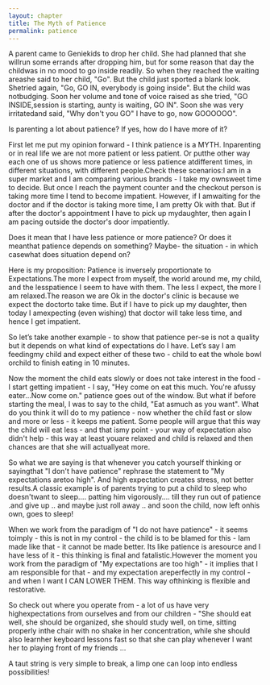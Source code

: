 ```yaml
---
layout: chapter
title: The Myth of Patience
permalink: patience
--- 
```


A parent came to Geniekids to drop her child. She had planned that she willrun some errands after dropping him, but for some reason that day the childwas in no mood to go inside readily. So when they reached the waiting areashe said to her child, "Go". But the child just sported a blank look. Shetried again, "Go, GO IN, everybody is going inside". But the child was notbudging. Soon her volume and tone of voice raised as she tried, "GO INSIDE,session is starting, aunty is waiting, GO IN". Soon she was very irritatedand said, "Why don't you GO" I have to go, now GOOOOOO".

Is parenting a lot about patience? If yes, how do I have more of it?

First let me put my opinion forward - I think patience is a MYTH. Inparenting or in real life we are not more patient or less patient. Or putthe other way each one of us shows more patience or less patience atdifferent times, in different situations, with different people.Check these scenarios:I am in a super market and I am comparing various brands - I take my ownsweet time to decide. But once I reach the payment counter and the checkout person is taking more time I tend to become impatient. However, if I amwaiting for the doctor and if the doctor is taking more time, I am pretty Ok with that. But if after the doctor's appointment I have to pick up mydaughter, then again I am pacing outside the doctor's door impatiently.

Does it mean that I have less patience or more patience? Or does it meanthat patience depends on something? Maybe- the situation - in which casewhat does situation depend on?

Here is my proposition: Patience is inversely proportionate to Expectations.The more I expect from myself, the world around me, my child, and the lesspatience I seem to have with them. The less I expect, the more I am relaxed.The reason we are Ok in the doctor's clinic is because we expect the doctorto take time. But if I have to pick up my daughter, then today I amexpecting (even wishing) that doctor will take less time, and hence I get impatient.

So let’s take another example - to show that patience per-se is not a quality but it depends on what kind of expectations do I have. Let’s say I am feedingmy child and expect either of these two - child to eat the whole bowl orchild to finish eating in 10 minutes.

Now the moment the child eats slowly or does not take interest in the food -I start getting impatient - I say, "Hey come on eat this much. You're afussy eater…Now come on." patience goes out of the window. But what if before starting the meal, I was to say to the child, "Eat asmuch as you want". What do you think it will do to my patience - now whether the child fast or slow and more or less - it keeps me patient. Some people will argue that this way the child will eat less - and that ismy point - your way of expectation also didn't help - this way at least youare relaxed and child is relaxed and then chances are that she will actuallyeat more.

So what we are saying is that whenever you catch yourself thinking or sayingthat "I don't have patience" rephrase the statement to "My expectations aretoo high". And high expectation creates stress, not better results.A classic example is of parents trying to put a child to sleep who doesn'twant to sleep…. patting him vigorously.... till they run out of patience .and give up .. and maybe just roll away .. and soon the child, now left onhis own, goes to sleep!

When we work from the paradigm of "I do not have patience" - it seems toimply - this is not in my control - the child is to be blamed for this - Iam made like that - it cannot be made better. Its like patience is aresource and I have less of it - this thinking is final and fatalistic.However the moment you work from the paradigm of "My expectations are too high" - it implies that I am responsible for that - and my expectation areperfectly in my control - and when I want I CAN LOWER THEM. This way ofthinking is flexible and restorative.

So check out where you operate from - a lot of us have very highexpectations from ourselves and from our children - "She should eat well, she should be organized, she should study well, on time, sitting properly inthe chair with no shake in her concentration, while she should also learnher keyboard lessons fast so that she can play whenever I want her to playing front of my friends ...

A taut string is very simple to break, a limp one can loop into endless possibilities!